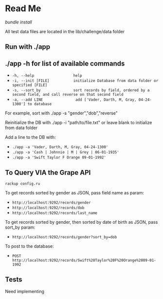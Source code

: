 Read Me
======
*bundle install*

All test data files are located in the lib/challenge/data folder


Run with ./app
--------------

./app -h for list of available commands
---------------------------------------

* `-h, --help                  help`
* `-i, --init [FILE]           initialize Database from data folder or specified [FILE]`
* `-s, --sort_by               sort records by field, ordered by a second field, and call reverse on that second field`
* `-a, --add LINE               add ['Vader, Darth, M, Gray, 04-24-1300'] to database `


For example, sort with ./app -s "gender","dob","reverse"

Reinitialize the DB with ./app -i "path/to/file.txt" or leave blank to initialize from data folder


Add a line to the DB with:

* `./app -a 'Vader, Darth, M, Gray, 04-24-1300'`
* `./app -a 'Cash | Johnnie | M | Grey | 06-01-1935'`
* `./app -a 'Swift Taylor F Orange 09-01-1992'`


To Query VIA the Grape API
-----------------

`rackup config.ru`

To get records sorted by gender as JSON, pass field name as param:

* `http://localhost:9292/records/gender`
* `http://localhost:9292/records/dob`
* `http://localhost:9292/records/last_name`

To get records sorted by gender, then sorted by date of birth as JSON, pass sort_by param:

* `http://localhost:9292/records/gender?sort_by=dob`

To post to the database:

* `POST http://localhost:9292/records/Swift%20Taylor%20F%20Orange%2009-01-1992`

Tests
-----

Need implementing


